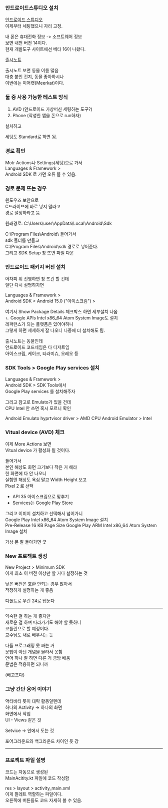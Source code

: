 
### 안드로이드스튜디오 설치 
[안드로이드 스튜디오](https://developer.android.com/?hl=ko)  
이제부터 세팅했으니 자리 고정.  
  
내 폰은 휴대전화 정보 -> 소프트웨어 정보  
보면 내껀 버전 14이다.  
현재 개발도구 사이트에선 베타 16이 나왔다.  
  
[출시노트](https://developer.android.com/studio/releases?hl=ko)  
  
출시노트 보면 동물 이름 많음  
대충 붙인 건지, 동물 좋아하시나  
이번에는 미어캣(Meerkat)이다.  
  
### 둘 중 사용 가능한 테스트 방식 
1. AVD (안드로이드 가상머신 세팅하는 도구?)  
2. Phone (작성한 앱을 폰으로 run하자)  
  
설치하고  
  
세팅도 Standard로 하면 됨.  
  
### 경로 확인 
Motr Actions나 Settings(세팅)으로 가서  
Languages & Framework >  
Android SDK 로 가면 오류 뜰 수 있음.  
  
### 경로 문제 뜨는 경우 
윈도우즈 보안으로  
C드라이브에 바로 넣지 말라고  
경로 설정하라고 뜸  
  
원래경로: C:\Users\user\AppData\Local\Android\Sdk  
  
C:\Program Files\Android\ 들어가서  
sdk 폴더를 만들고  
C:\Program Files\Android\sdk 경로로 넣어준다.  
그리고 SDK Setup 창 뜨면 파일 다운  
  
### 안드로이드 패키지 버전 설치 

어차피 위 진행하면 창 뜨긴 할 건데  
일단 다시 설명하자면  
  
Languages & Framework >  
Android SDK > Android 15.0 ("아이스크림") >  
  
여기서 Show Package Details 체크박스 하면 세부설치 나옴  
ㄴ Google APIs Intel x86_64 Atom System Image도 설치  
레퍼런스가 되는 플랫폼은 있어야하니  
그렇게 하면 세세하게 잘 나오니 나중에 더 설치해도 됨.  
  
출시노트는 동물인데  
안드로이드 코드네임은 다 디저트임  
아이스크림, 케이크, 티라미슈, 오레오 등  
  
### SDK Tools > Google Play services 설치

Languages & Framework >  
Android SDK > SDK Tools에서  
Google Play services 를 설치해주자  
  
그리고 참고로 Emulato가 있을 건데  
CPU Intel 안 쓰면 혹시 모르니 확인  
  
Android Emulato hyprtvisor driver > AMD CPU 
Android Emulator > Intel 
  
### Vitual device (AVD) 체크 
이제 More Actions 보면  
Vitual device 가 활성화 될 것이다.  
  
들어가서  
본인 해상도 화면 크기보다 작은 거 해라  
한 화면에 다 안 나오니  
실험엔 해상도 욕심 말고 Width Height 보고  
Pixel 2 로 선택  
  
- API 35 아이스크림으로 맞추기  
- Services는 Google Play Store  
  
그리고 이미지 설치하고 선택해서 넘어가니  
Google Play Intel x86_64 Atom System Image 설치  
Pre-Release 16 KB Page Size Google Play ARM Intel x86_64 Atom System Image 설치  

가상 폰 잘 돌아가면 굿  

### New 프로젝트 생성 

New Project > Minimum SDK  
이게 최소 이 버전 이상만 할 거다 설정하는 것  
   
낮은 버전은 호환 안되는 경우 많아서  
적정하게 설정하는 게 좋음  
  
디폴트로 우린 24로 냅둔다 
  
***
  
익숙한 걸 하는 게 좋지만  
새로운 걸 하며 따라가기도 해야 할 듯하니  
코틀린으로 할 예정이다.  
교수님도 새로 배우시는 듯  
  
다들 프로그래밍 못 짜는 거  
문법이 아닌 개념을 몰라서 못함  
언어 하나 잘 하면 다른 거 금방 배움  
문법은 적응하면 되니까  

(배고프다)  

### 그냥 간단 용어 이야기 
액티비티 뜻이 대략 활동일텐데  
하나의 Activity -> 하나의 화면  
화면에서 작업  
UI - Views 같은 것  
  
Setvice -> 안에서 도는 것  
  
포어그라운드와 백그라운드 차이인 듯 걍  
  
*** 

### 프로젝트 파일 설명 

코드는 자동으로 생성된  
MainAcitity.kt 파일에 코드 작성함  
  
res > layout > activity_main.xml  
이게 팔레트 역할하는 파일이다.  
오른쪽에 버튼들도 코드 자세히 볼 수 있음.  

